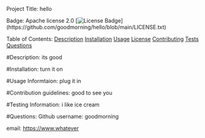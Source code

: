  Project Title: hello

  Badge: Apache license 2.0 [![License Badge](https://img.shields.io/github/license/goodmorning/hello.svg?)](https://github.com/goodmorning/hello/blob/main/LICENSE.txt)
  
  
  Table of Contents:
      [Description](#Description)
      [Installation](#Installation)
      [Usage](#Usage)
      [License](#License)
      [Contributing](#Contributing)
      [Tests](#Tests)
      [Questions](#Questions)

  #Description: its good 

  #Installation: turn it on

  #Usage Informtaion: plug it in

  #Contribution guidelines: good to see you

  #Testing Information: i like ice cream

  #Questions:
  Github username: goodmorning
  
  email: https://www.whatever

